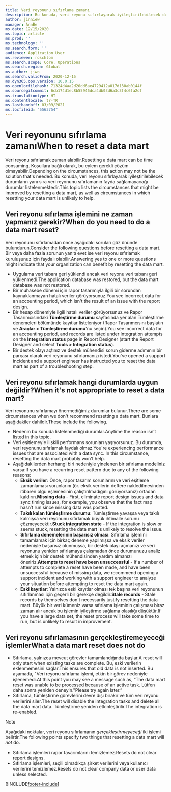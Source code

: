 ```yaml
---
title: Veri reyonunu sıfırlama zamanı
description: Bu konuda, veri reyonu sıfırlayarak iyileştirilebilecek durumlar ile veri reyonunu sıfırlamanın fayda sağlamayacağı durumlar listelenmektedir.
author: jinniew
manager: AnnBe
ms.date: 12/15/2020
ms.topic: article
ms.prod: ''
ms.technology: ''
ms.search.form: ''
audience: Application User
ms.reviewer: roschlom
ms.search.scope: Core, Operations
ms.search.region: Global
ms.author: jiwo
ms.search.validFrom: 2020-12-15
ms.dyn365.ops.version: 10.0.15
ms.openlocfilehash: 71324d4aa2d20dd6ae4729412a017d130ab0144f
ms.sourcegitcommit: 6cb174d1ec8b55946dca4db03d6a3c3f4c6fa2df
ms.translationtype: HT
ms.contentlocale: tr-TR
ms.lasthandoff: 03/09/2021
ms.locfileid: "5563754"
---
```

# <a name="when-to-reset-a-data-mart"></a><span data-ttu-id="8d4f7-103">Veri reyonunu sıfırlama zamanı</span><span class="sxs-lookup"><span data-stu-id="8d4f7-103">When to reset a data mart</span></span>

<span data-ttu-id="8d4f7-104">Veri reyonu sıfırlamak zaman alabilir.</span><span class="sxs-lookup"><span data-stu-id="8d4f7-104">Resetting a data mart can be time consuming.</span></span> <span data-ttu-id="8d4f7-105">Koşullara bağlı olarak, bu eylem gerekli çözüm olmayabilir.</span><span class="sxs-lookup"><span data-stu-id="8d4f7-105">Depending on the circumstances, this action may not be the solution that's needed.</span></span> <span data-ttu-id="8d4f7-106">Bu konuda, veri reyonu sıfırlayarak iyileştirilebilecek durumların yanı sıra veri reyonunu sıfırlamanın fayda sağlamayacağı durumlar listelenmektedir.</span><span class="sxs-lookup"><span data-stu-id="8d4f7-106">This topic lists the circumstances that might be improved by resetting a data mart, as well as circumstances in which resetting your data mart is unlikely to help.</span></span>  

## <a name="when-do-you-need-to-do-a-data-mart-reset"></a><span data-ttu-id="8d4f7-107">Veri reyonu sıfırlama işlemini ne zaman yapmanız gerekir?</span><span class="sxs-lookup"><span data-stu-id="8d4f7-107">When do you need to do a data mart reset?</span></span>
<span data-ttu-id="8d4f7-108">Veri reyonunu sıfırlamadan önce aşağıdaki soruları göz önünde bulundurun.</span><span class="sxs-lookup"><span data-stu-id="8d4f7-108">Consider the following questions before resetting a data mart.</span></span> <span data-ttu-id="8d4f7-109">Bir veya daha fazla sorunun yanıtı evet ise veri reyonu sıfırlamak kuruluşunuz için faydalı olabilir.</span><span class="sxs-lookup"><span data-stu-id="8d4f7-109">Answering yes to one or more questions might indicate that your organization can benefit by resetting the data mart.</span></span>

- <span data-ttu-id="8d4f7-110">Uygulama veri tabanı geri yüklendi ancak veri reyonu veri tabanı geri yüklenmedi.</span><span class="sxs-lookup"><span data-stu-id="8d4f7-110">The application database was restored, but the data mart database was not restored.</span></span>
- <span data-ttu-id="8d4f7-111">Bir muhasebe dönemi için rapor tasarımıyla ilgili bir sorundan kaynaklanmayan hatalı veriler görüyorsunuz.</span><span class="sxs-lookup"><span data-stu-id="8d4f7-111">You see incorrect data for an accounting period, which isn't the result of an issue with the report design.</span></span>
- <span data-ttu-id="8d4f7-112">Bir hesap dönemiyle ilgili hatalı veriler görüyorsunuz ve Rapor Tasarımcısındaki **Tümleştirme durumu** sayfasında yer alan Tümleştirme denemeleri bölümünde kayıtlar listeleniyor (Rapor Tasarımcısını başlatın ve  **Araçlar > Tümleştirme durumu**'nu seçin).</span><span class="sxs-lookup"><span data-stu-id="8d4f7-112">You see incorrect data for an accounting period, and records are listed under Integration attempts on the **Integration status** page in Report Designer (start the Report Designer and select **Tools > Integration status**).</span></span>
- <span data-ttu-id="8d4f7-113">Bir destek olayı açtınız ve destek mühendisi sorun giderme adımının bir parçası olarak veri reyonunu sıfırlamanızı istedi.</span><span class="sxs-lookup"><span data-stu-id="8d4f7-113">You've opened a support incident and a support engineer has instructed you to reset the data mart as part of a troubleshooting step.</span></span>
 
## <a name="when-its-not-appropriate-to-reset-a-data-mart"></a><span data-ttu-id="8d4f7-114">Veri reyonu sıfırlamak hangi durumlarda uygun değildir?</span><span class="sxs-lookup"><span data-stu-id="8d4f7-114">When it's not appropriate to reset a data mart?</span></span>
<span data-ttu-id="8d4f7-115">Veri reyonunu sıfırlamayı önermediğimiz durumlar bulunur.</span><span class="sxs-lookup"><span data-stu-id="8d4f7-115">There are some circumstances when we don't recommend resetting a data mart.</span></span> <span data-ttu-id="8d4f7-116">Bunlara aşağıdakiler dahildir.</span><span class="sxs-lookup"><span data-stu-id="8d4f7-116">These include the following.</span></span> 

- <span data-ttu-id="8d4f7-117">Nedenin bu konuda listelenmediği durumlar.</span><span class="sxs-lookup"><span data-stu-id="8d4f7-117">Anytime the reason isn’t listed in this topic.</span></span>
- <span data-ttu-id="8d4f7-118">Veri eşitlemeyle ilişkili performans sorunları yaşıyorsunuz. Bu durumda, veri reyonunu sıfırlamak faydalı olmaz.</span><span class="sxs-lookup"><span data-stu-id="8d4f7-118">You're experiencing performance issues that are associated with a data sync. In this circumstance, resetting the data mart probably won't help.</span></span>
- <span data-ttu-id="8d4f7-119">Aşağıdakilerden herhangi biri nedeniyle yinelenen bir sıfırlama modeliniz varsa:</span><span class="sxs-lookup"><span data-stu-id="8d4f7-119">If you have a recurring reset pattern due to any of the following reasons:</span></span> 
  - <span data-ttu-id="8d4f7-120">**Eksik veriler**: Önce, rapor tasarım sorunlarını ve veri eşitleme zamanlaması sorunlarını (ör. eksik verilerin deftere nakledilmesinden itibaren olgu eşlemesinin çalıştırılmadığını görüyorsanız) ortadan kaldırın.</span><span class="sxs-lookup"><span data-stu-id="8d4f7-120">**Missing data** - First, eliminate report design issues and data sync timing issues, for example, you observe that the fact map hasn’t run since missing data was posted.</span></span>
  - <span data-ttu-id="8d4f7-121">**Takılı kalan tümleştirme durumu**: Tümleştirme yavaşsa veya takılı kalmışsa veri reyonunu sıfırlamak büyük ihtimalle sorunu çözmeyecektir.</span><span class="sxs-lookup"><span data-stu-id="8d4f7-121">**Stuck integration state** - If the integration is slow or seems stuck, resetting the data mart is unlikely to resolve the issue.</span></span>
  - <span data-ttu-id="8d4f7-122">**Sıfırlama denemelerinin başarısız olması**: Sıfırlama işlemini tamamlamak için birkaç deneme yapılmışsa ve eksik veriler nedeniyle başarısız olunmuşsa, bir destek olayı açmanızı ve veri reyonunu yeniden sıfırlamaya çalışmadan önce durumunuzu analiz etmek için bir destek mühendisinden yardım almanızı öneririz.</span><span class="sxs-lookup"><span data-stu-id="8d4f7-122">**Attempts to reset have been unsuccessful** - If a number of attempts to complete a reset have been made, and have been unsuccessful because of missing data, we recommend opening a support incident and working with a support engineer to analyze your situation before attempting to reset the data mart again.</span></span>
  - <span data-ttu-id="8d4f7-123">**Eski kayıtlar**: Yalnızca eski kayıtlar olması tek başına veri reyonunun sıfırlanması için geçerli bir gerekçe değildir.</span><span class="sxs-lookup"><span data-stu-id="8d4f7-123">**Stale records** - Stale records by themselves don't necessarily justify resetting the data mart.</span></span> <span data-ttu-id="8d4f7-124">Büyük bir veri kümeniz varsa sıfırlama işleminin çalışması biraz zaman alır ancak bu işlemin iyileştirme sağlama olasılığı düşüktür.</span><span class="sxs-lookup"><span data-stu-id="8d4f7-124">If you have a large data set, the reset process will take some time to run, but is unlikely to result in improvement.</span></span>
 
## <a name="what-a-data-mart-reset-does-not-do"></a><span data-ttu-id="8d4f7-125">Veri reyonu sıfırlamasının gerçekleştiremeyeceği işlemler</span><span class="sxs-lookup"><span data-stu-id="8d4f7-125">What a data mart reset does not do</span></span>  
- <span data-ttu-id="8d4f7-126">Sıfırlama, yalnızca mevcut görevler tamamlandığında başlar.</span><span class="sxs-lookup"><span data-stu-id="8d4f7-126">A reset will only start when existing tasks are complete.</span></span> <span data-ttu-id="8d4f7-127">Bu, eski verilerin eklenmemesini sağlar.</span><span class="sxs-lookup"><span data-stu-id="8d4f7-127">This ensures that old data is not inserted.</span></span> <span data-ttu-id="8d4f7-128">Bu aşamada, "Veri reyonu sıfırlama işlemi, etkin bir görev nedeniyle işlenemedi.</span><span class="sxs-lookup"><span data-stu-id="8d4f7-128">At this point you may see a message such as, “The data mart reset was unable to be processed because of an active task.</span></span> <span data-ttu-id="8d4f7-129">Lütfen daha sonra yeniden deneyin."</span><span class="sxs-lookup"><span data-stu-id="8d4f7-129">Please try again later.”</span></span>
- <span data-ttu-id="8d4f7-130">Sıfırlama, tümleştirme görevlerini devre dışı bırakır ve tüm veri reyonu verilerini siler.</span><span class="sxs-lookup"><span data-stu-id="8d4f7-130">The reset will disable the integration tasks and delete all the data mart data.</span></span> <span data-ttu-id="8d4f7-131">Tümleştirme yeniden etkinleştirilir.</span><span class="sxs-lookup"><span data-stu-id="8d4f7-131">The integration is re-enabled.</span></span>

> [!NOTE]
> <span data-ttu-id="8d4f7-132">Aşağıdaki noktalar, veri reyonu sıfırlamanın *gerçekleştirmeyeceği* iki işlemi belirtir.</span><span class="sxs-lookup"><span data-stu-id="8d4f7-132">The following points specify two things that resetting a data mart will *not* do.</span></span> <br>
> - <span data-ttu-id="8d4f7-133">Sıfırlama işlemleri rapor tasarımlarını temizlemez.</span><span class="sxs-lookup"><span data-stu-id="8d4f7-133">Resets do not clear report designs.</span></span> <br>
> - <span data-ttu-id="8d4f7-134">Sıfırlama işlemleri, seçili olmadıkça şirket verilerini veya kullanıcı verilerini temizlemez.</span><span class="sxs-lookup"><span data-stu-id="8d4f7-134">Resets do not clear company data or user data unless selected.</span></span>


[!INCLUDE[footer-include](../../../includes/footer-banner.md)]